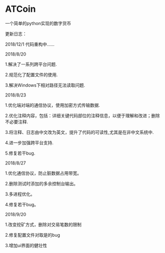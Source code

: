 # ATCoin
一个简单的python实现的数字货币


更新日志：

2018/12/1
代码重构中......

2018/8/20

1.解决了一系列跨平台问题.

2.规范化了配置文件的使用.

3.解决Windows下相对路径无法读取问题.


2018/8/23

1.优化端对端的通信协议，使用加密方式传输数据.

2.优化注释内容，包括：详细关键代码部位的注释信息，以便于理解和改进；删除不必要注释.

3.将注释、日志由中文改为英文，提升了代码的可读性,尤其是在非中文系统中.

4.进一步加强跨平台支持.

5.修复若干bug.


2018/8/27

1.优化通信协议，防止脏数据占用带宽。

2.删除测试时添加的多余控制台输出。

3.多进程优化。

4.修复若干bug。

2018/9/20

1.改变挖矿方式，删除对交易笔数的限制

2.修复配置文件对取是的bug

3.增加ui界面的健壮性

